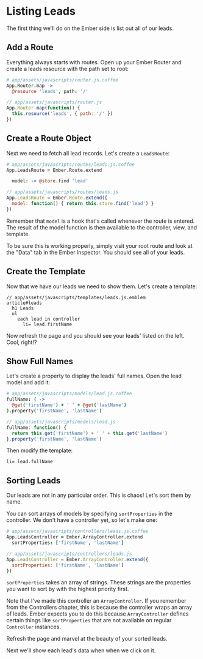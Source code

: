 # Listing Leads

The first thing we'll do on the Ember side is list out all of our leads.

## Add a Route

Everything always starts with routes. Open up your Ember Router and create a leads resource with the path set to root:

```coffee
# app/assets/javascripts/router.js.coffee
App.Router.map ->
  @resource 'leads', path: '/'
```
```javascript
// app/assets/javascripts/router.js
App.Router.map(function() {
  this.resource('leads', { path: '/' })
})
```

## Create a Route Object

Next we need to fetch all lead records. Let's create a `LeadsRoute`:

```coffee
# app/assets/javascripts/routes/leads.js.coffee
App.LeadsRoute = Ember.Route.extend

  model: -> @store.find 'lead'
```
```javascript
// app/assets/javascripts/routes/leads.js
App.LeadsRoute = Ember.Route.extend({
  model: function() { return this.store.find('lead') }
})
```

Remember that `model` is a hook that's called whenever the route is entered. The result of the model function is then available to the controller, view, and template.

To be sure this is working properly, simply visit your root route and look at the "Data" tab in the Ember Inspector. You should see all of your leads.

## Create the Template

Now that we have our leads we need to show them. Let's create a template:

```
// app/assets/javascripts/templates/leads.js.emblem
article#leads
  h1 Leads
  ul
    each lead in controller
      li= lead.firstName
```

Now refresh the page and you should see your leads' listed on the left. Cool, right!?

## Show Full Names

Let's create a property to display the leads' full names. Open the lead model and add it:

```coffee
# app/assets/javascripts/models/lead.js.coffee
fullName: ( ->
  @get('firstName') + ' ' + @get('lastName')
).property('firstName', 'lastName')
```
```javascript
// app/assets/javascripts/models/lead.js
fullName: function() {
  return this.get('firstName') + ' ' + this.get('lastName')
}.property('firstName', 'lastName')
```

Then modify the template:

```
li= lead.fullName
```

## Sorting Leads

Our leads are not in any particular order. This is chaos! Let's sort them by name.

You can sort arrays of models by specifying `sortProperties` in the controller. We don't have a controller yet, so let's make one:

```coffee
# app/assets/javascripts/controllers/leads.js.coffee
App.LeadsController = Ember.ArrayController.extend
  sortProperties: ['firstName', 'lastName']
```
```javascript
// app/assets/javascripts/controllers/leads.js
App.LeadsController = Ember.ArrayController.extend({
  sortProperties: ['firstName', 'lastName']
})
```

`sortProperties` takes an array of strings. These strings are the properties you want to sort by with the highest priority first.

Note that I've made this controller an `ArrayController`. If you remember from the Controllers chapter, this is because the controller wraps an array of leads. Ember expects you to do this because `ArrayController` defines certain things like `sortProperties` that are not available on regular `Controller` instances.

Refresh the page and marvel at the beauty of your sorted leads.

Next we'll show each lead's data when when we click on it.
